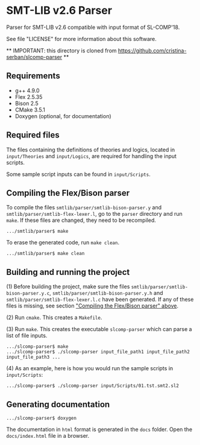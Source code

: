 # SMT-LIB v2.6 Parser #

Parser for SMT-LIB v2.6 compatible with input format of SL-COMP'18.

See file "LICENSE" for more information about this software.

** IMPORTANT: this directory is cloned from
https://github.com/cristina-serban/slcomp-parser **


## Requirements ##
 - g++ 4.9.0
 - Flex 2.5.35
 - Bison 2.5
 - CMake 3.5.1
 - Doxygen (optional, for documentation)

## Required files ##
The files containing the definitions of theories and logics, located in `input/Theories` and `input/Logics`, are required for handling the input scripts.

Some sample script inputs can be found in `input/Scripts`.

## Compiling the Flex/Bison parser ##
To compile the files `smtlib/parser/smtlib-bison-parser.y` and `smtlib/parser/smtlib-flex-lexer.l`, go to the `parser` directory and run `make`. If these files are changed, they need to be recompiled.
```
.../smtlib/parser$ make
```
To erase the generated code, run `make clean`.
```
.../smtlib/parser$ make clean
```

## Building and running the project ##
(1) Before building the project, make sure the files `smtlib/parser/smtlib-bison-parser.y.c`, `smtlib/parser/smtlib-bison-parser.y.h` and `smtlib/parser/smtlib-flex-lexer.l.c` have been generated. If any of these files is missing, see section ["Compiling the Flex/Bison parser" above](https://github.com/cristina-serban/inductor/blob/master/README.md#compiling-the-parser).

(2) Run `cmake`. This creates a `Makefile`.

(3) Run `make`. This creates the executable `slcomp-parser` which can parse a list of file inputs.
```
.../slcomp-parser$ make
.../slcomp-parser$ ./slcomp-parser input_file_path1 input_file_path2 input_file_path3 ...
```

(4) As an example, here is how you would run the sample scripts in `input/Scripts`:
```
.../slcomp-parser$ ./slcomp-parser input/Scripts/01.tst.smt2.sl2
```

## Generating documentation ##
```
.../slcomp-parser$ doxygen
```
The documentation in `html` format is generated in the `docs` folder. Open the `docs/index.html` file in a browser.


